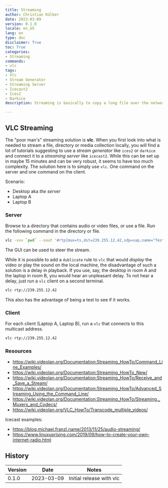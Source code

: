```yaml
---
title: Streaming
author: Christian Külker
date: 2023-03-09
version: 0.1.0
locale: en_US
lang: en
type: doc
disclaimer: True
toc: True
categories:
- Streaming
commands:
- vlc
tags:
- Vlc
- Stream Generator
- Streaming Server
- Icecast2
- Ices2
- Darkice
description: Streaming is basically to copy a long file over the network.

---
```


## VLC Streaming

The "poor man's" streaming solution is __vlc__. When you first look into what
is needed to stream a file, directory or media collection locally, you will
find a lot of tutorials suggesting to use a _stream generator_ like `ices2` or
`darkice` and connect it to a _streaming server_ like `icecast2`. While this
can be set up in maybe 15 minutes and can be very robust, it seems to have too
much complexity. The solution here is to simply use `vlc`. One command on the
server and one command on the client.

Scenario:

- Desktop aka _the server_
- Laptop A
- Laptop B

### Server

Browse to a directory that contains audio or video files, or use a file. Run
the following command in the directory or file.

```bash
vlc -vvv `pwd` --sout '#rtp{mux=ts,dst=239.255.12.42,sdp=sap,name="TestStream"}'
```

The GUI can be used to steer the stream.

While it is possible to add a `dublicate` rule to `vlc` that would _display_
the video or play the sound on the local machine, the disadvantage of such a
solution is a delay in playback. If you use, say, the desktop in room A and the
laptop in room B, you would hear an unpleasant delay. To not hear a delay, just
run a `vlc` client on a second terminal.

```bash
vlc rtp://239.255.12.42
```

This also has the advantage of being a test to see if it works.

### Client

For each client (Laptop A, Laptop B), run a `vlc` that connects to this
multicast address.

```bash
vlc rtp://239.255.12.42
```

### Resources

- <https://wiki.videolan.org/Documentation:Streaming_HowTo/Command_Line_Examples/>
- <https://wiki.videolan.org/Documentation:Streaming_HowTo_New/>
- <https://wiki.videolan.org/Documentation:Streaming_HowTo/Receive_and_Save_a_Stream/>
- <https://wiki.videolan.org/Documentation:Streaming_HowTo/Advanced_Streaming_Using_the_Command_Line/>
- <https://wiki.videolan.org/Documentation:Streaming_HowTo/Streaming,_Muxers_and_Codecs/>
- <https://wiki.videolan.org/VLC_HowTo/Transcode_multiple_videos/>

Icecast examples:

- <https://blog.michael.franzl.name/2013/11/25/audio-streaming/>
- <https://www.linuxuprising.com/2019/09/how-to-create-your-own-internet-radio.html>

## History

| Version | Date       | Notes                                                |
| ------- | ---------- | ---------------------------------------------------- |
| 0.1.0   | 2023-03-09 | Initial release with vlc                             |


